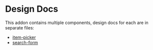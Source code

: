 # Design Docs

This addon contains multiple components, design docs for each are in separate files:

- [item-picker](item-picker.md)
- [search-form](search-form.md)

